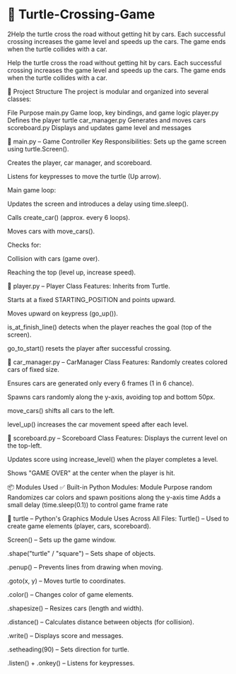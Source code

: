 # 🐢 Turtle-Crossing-Game
<h>2Help the turtle cross the road without getting hit by cars. Each successful crossing increases the game level and speeds up the cars. The game ends when the turtle collides with a car.
</h2>


Help the turtle cross the road without getting hit by cars. Each successful crossing increases the game level and speeds up the cars. The game ends when the turtle collides with a car.

🧱 Project Structure
The project is modular and organized into several classes:

File	Purpose
main.py	Game loop, key bindings, and game logic
player.py	Defines the player turtle
car_manager.py	Generates and moves cars
scoreboard.py	Displays and updates game level and messages

📜 main.py – Game Controller
Key Responsibilities:
Sets up the game screen using turtle.Screen().

Creates the player, car manager, and scoreboard.

Listens for keypresses to move the turtle (Up arrow).

Main game loop:

Updates the screen and introduces a delay using time.sleep().

Calls create_car() (approx. every 6 loops).

Moves cars with move_cars().

Checks for:

Collision with cars (game over).

Reaching the top (level up, increase speed).

🐢 player.py – Player Class
Features:
Inherits from Turtle.

Starts at a fixed STARTING_POSITION and points upward.

Moves upward on keypress (go_up()).

is_at_finish_line() detects when the player reaches the goal (top of the screen).

go_to_start() resets the player after successful crossing.

🚗 car_manager.py – CarManager Class
Features:
Randomly creates colored cars of fixed size.

Ensures cars are generated only every 6 frames (1 in 6 chance).

Spawns cars randomly along the y-axis, avoiding top and bottom 50px.

move_cars() shifts all cars to the left.

level_up() increases the car movement speed after each level.

🧮 scoreboard.py – Scoreboard Class
Features:
Displays the current level on the top-left.

Updates score using increase_level() when the player completes a level.

Shows "GAME OVER" at the center when the player is hit.

📦 Modules Used
✅ Built-in Python Modules:
Module	Purpose
random	Randomizes car colors and spawn positions along the y-axis
time	Adds a small delay (time.sleep(0.1)) to control game frame rate

🐢 turtle – Python's Graphics Module
Uses Across All Files:
Turtle() – Used to create game elements (player, cars, scoreboard).

Screen() – Sets up the game window.

.shape("turtle" / "square") – Sets shape of objects.

.penup() – Prevents lines from drawing when moving.

.goto(x, y) – Moves turtle to coordinates.

.color() – Changes color of game elements.

.shapesize() – Resizes cars (length and width).

.distance() – Calculates distance between objects (for collision).

.write() – Displays score and messages.

.setheading(90) – Sets direction for turtle.

.listen() + .onkey() – Listens for keypresses.
